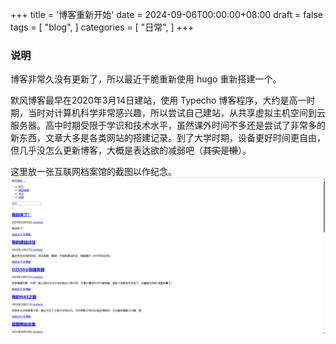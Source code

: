 +++
title = '博客重新开始'
date = 2024-09-06T00:00:00+08:00
draft = false
tags = [
    "blog",
]
categories = [
    "日常",
]
+++
### 说明

博客非常久没有更新了，所以最近干脆重新使用 hugo 重新搭建一个。

默风博客最早在2020年3月14日建站，使用 Typecho 博客程序，大约是高一时期，当时对计算机科学非常感兴趣，所以尝试自己建站，从共享虚拟主机空间到云服务器。高中时期受限于学识和技术水平，虽然课外时间不多还是尝试了非常多的新东西，文章大多是各类网站的搭建记录。到了大学时期，设备更好时间更自由，但几乎没怎么更新博客，大概是表达欲的减弱吧（~~其实是懒~~）。

这里放一张互联网档案馆的截图以作纪念。
![alt text](/img/image24102201.png)